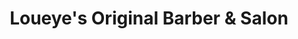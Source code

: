---
title: "Loueye's Original Barber & Salon"
url: /airdrie/loueyes-original-barber-und-salon/
shop: Friseur
---